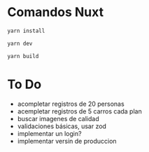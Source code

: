 # Comandos Nuxt
```bash
yarn install
```
```bash
yarn dev
```
```bash
yarn build
```

# To Do
- acompletar registros de 20 personas
- acempletar registros de 5 carros cada plan
- buscar imagenes de calidad
- validaciones básicas, usar zod
- implementar un login?
- implementar versin de produccion